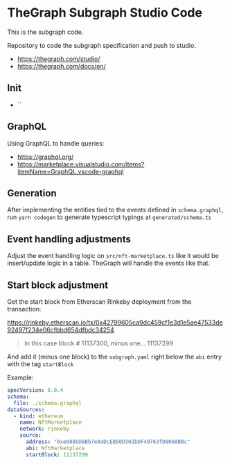 # TheGraph Subgraph Studio Code

This is the subgraph code.

Repository to code the subgraph specification and push to studio.

- <https://thegraph.com/studio/>
- <https://thegraph.com/docs/en/>

## Init

- ``

## GraphQL

Using GraphQL to handle queries:

- <https://graphql.org/>
- <https://marketplace.visualstudio.com/items?itemName=GraphQL.vscode-graphql>

## Generation

After implementing the entities tied to the events defined in `schema.graphql`, run `yarn codegen` to generate typescript typings at `generated/schema.ts`

## Event handling adjustments

Adjust the event handling logic on `src/nft-marketplace.ts` like it would be insert/update logic in a table. TheGraph will handle the events like that.

## Start block adjustment

Get the start block from Etherscan Rinkeby deployment from the transaction:

<https://rinkeby.etherscan.io/tx/0x42799605ca9dc459cf1e3d1e5ae47533de92497f234e06cfbbd654dfbdc34254>

> In this case block # 11137300, minus one... 11137299

And add it (minus one block) to the `subgraph.yaml` right below the `abi` entry with the tag `startBlock`

Example:

```yaml
specVersion: 0.0.4
schema:
  file: ./schema.graphql
dataSources:
  - kind: ethereum
    name: NftMarketplace
    network: rinkeby
    source:
      address: "0xe088bD8Bb7e0aDcEB50D302bDF49763fD008ABBc"
      abi: NftMarketplace
      startBlock: 11137299
```
